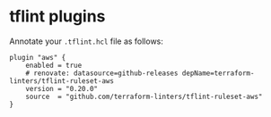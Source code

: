 # tflint plugins

Annotate your `.tflint.hcl` file as follows:


```hcl
plugin "aws" {
    enabled = true
    # renovate: datasource=github-releases depName=terraform-linters/tflint-ruleset-aws
    version = "0.20.0"
    source  = "github.com/terraform-linters/tflint-ruleset-aws"
}
```
